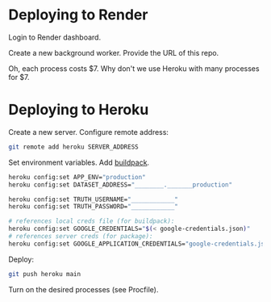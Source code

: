 # Deploying to Render

Login to Render dashboard.

Create a new background worker. Provide the URL of this repo.

Oh, each process costs $7. Why don't we use Heroku with many processes for  $7.

# Deploying to Heroku

Create a new server. Configure remote address:

```sh
git remote add heroku SERVER_ADDRESS
```

Set environment variables. Add [buildpack](https://github.com/gerynugrh/heroku-google-application-credentials-buildpack).

```sh
heroku config:set APP_ENV="production"
heroku config:set DATASET_ADDRESS="________._______production"

heroku config:set TRUTH_USERNAME="____________"
heroku config:set TRUTH_PASSWORD="____________"

# references local creds file (for buildpack):
heroku config:set GOOGLE_CREDENTIALS="$(< google-credentials.json)"
# references server creds (for package):
heroku config:set GOOGLE_APPLICATION_CREDENTIALS="google-credentials.json"
```

Deploy:

```sh
git push heroku main
```

Turn on the desired processes (see Procfile).
